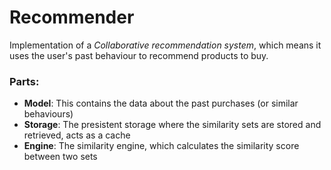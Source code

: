 # Recommender
Implementation of a *Collaborative recommendation system*, which means it uses the user's past behaviour to recommend products to buy.

### Parts:

- **Model**: This contains the data about the past purchases (or similar behaviours)
- **Storage**: The presistent storage where the similarity sets are stored and retrieved, acts as a cache
- **Engine**: The similarity engine, which calculates the similarity score between two sets



